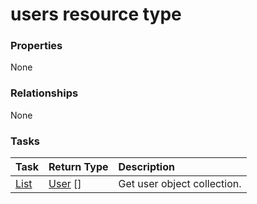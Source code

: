 # users resource type



### Properties
None

### Relationships
None


### Tasks

| Task		   | Return Type	|Description|
|:---------------|:--------|:----------|
|[List](../api/user_list.md) | [User](user.md) [] |Get user object collection. |

<!-- uuid: 366eb5a1-73f2-4288-9109-a54457300688
2015-10-12 23:28:12 UTC -->